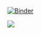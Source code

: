 

[![Binder](https://mybinder.org/badge_logo.svg)](https://mybinder.org/v2/gh/tiszalab/Binder1/HEAD?urlpath=%2Fdoc%2Ftree%2FUntitled.Rmd)

![](https://img.shields.io/badge/Tisza_Lab-black?color=%23abedf6&link=https%3A%2F%2Favatars.githubusercontent.com%2Fu%2F180460755%3Fs%3D200%26v%3D4])